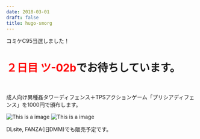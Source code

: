 ```yaml
---
date: 2018-03-01
draft: false
title: hugo-smorg
---
```


コミケC95当選しました！

<h1><span style="color:red;">２日目 ツ-02b</span>でお待ちしています。</h1>
<br>

成人向け異種姦タワーディフェンス＋TPSアクションゲーム「プリシアディフェンス」を1000円で頒布します。


![This is a image](/images/pricia_card01.jpg)
![This is a image](/images/180812E_circlecut2half.png)

DLsite, FANZA(旧DMM)でも販売予定です。


<!--
[Hugo-smorg]: https://github.com/solutionroute/hugo-smorg
[Bulma]: https://bulma.io/
[Bulmaswatch]: https://jenil.github.io/bulmaswatch/
-->
